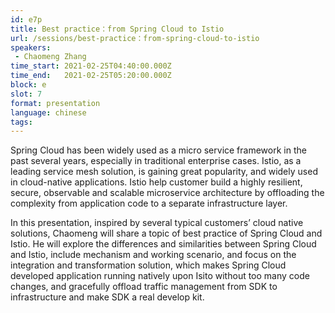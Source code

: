 ```yaml
---
id: e7p
title: Best practice：from Spring Cloud to Istio
url: /sessions/best-practice：from-spring-cloud-to-istio
speakers:
 - Chaomeng Zhang
time_start: 2021-02-25T04:40:00.000Z
time_end:   2021-02-25T05:20:00.000Z
block: e
slot: 7
format: presentation 
language: chinese
tags:
---
```


Spring Cloud has been widely used as a micro service framework in the past several years, especially in traditional enterprise cases. Istio, as a leading service mesh solution, is gaining great popularity, and widely used in cloud-native applications. Istio help customer build a highly resilient, secure, observable and scalable microservice architecture by offloading the complexity from application code to a separate infrastructure layer.

In this presentation, inspired by several typical customers’ cloud native solutions, Chaomeng will share a topic of best practice of Spring Cloud and Istio. He will explore the differences and similarities between Spring Cloud and Istio, include mechanism and working scenario, and focus on the integration and transformation solution, which makes Spring Cloud developed application running natively upon Isito without too many code changes, and gracefully offload traffic management from SDK to infrastructure and make SDK a real develop kit.
